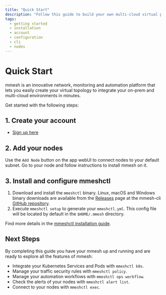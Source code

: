 ```yaml
---
title: "Quick Start"
description: "Follow this guide to build your own multi-cloud virtual private topology and integrate your on-prem and multi-cloud environments in minutes."
tags:
  - getting started
  - installation
  - account
  - configuration
  - cli
  - nodes
---
```


# Quick Start

mmesh is an innovative network, monitoring and automation platform that lets you easily create your virtual topology to integrate your on-prem and multi-cloud environments in minutes.

Get started with the following steps:

## 1. Create your account

- [Sign up here](https://mmesh.io/signin-)

## 2. Add your nodes

Use the `Add Node` button on the app webUI to connect nodes to your default subnet. Go to your node and follow instructions to install mmesh on it.

## 3. Install and configure mmeshctl

1. Download and install the `mmeshctl` binary. Linux, macOS and Windows binary downloads are available from the [Releases](https://github.com/mmesh/m-cli/releases) page at the mmesh-cli [GitHub repository](https://github.com/mmesh/m-cli).
2. Execute `mmeshctl setup` to generate your `mmeshctl.yml`. This config file will be located by default in the `$HOME/.mmesh` directory.

Find more details in the [mmeshctl installation guide](/docs/platform/installation/cli/).

## Next Steps

By completing this guide you have your mmesh up and running and are ready to explore all the features of mmesh:

- Integrate your Kubernetes Services and Pods with `mmeshctl k8s`.
- Manage your traffic security rules with `mmeshctl policy`.
- Manage your automation workflows with `mmeshctl ops workflow`.
- Check the alerts of your nodes with `mmeshctl alert list`.
- Connect to your nodes with `mmeshctl exec`.
